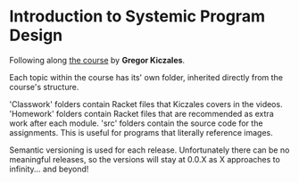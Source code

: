 # Introduction to Systemic Program Design

Following along [the course](https://www.edx.org/course/how-code-simple-data-ubcx-htc1x) by **Gregor Kiczales**.

Each topic within the course has its' own folder, inherited directly from the course's structure.

'Classwork' folders contain Racket files that Kiczales covers in the videos.
'Homework' folders contain Racket files that are recommended as extra work after each module.
'src' folders contain the source code for the assignments. This is useful for programs that literally reference images.

Semantic versioning is used for each release. Unfortunately there can be no meaningful releases, so the versions will stay at 0.0.X as X approaches to infinity... and beyond!
